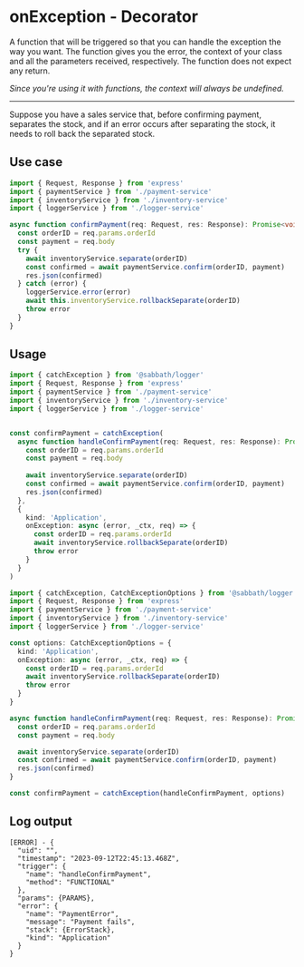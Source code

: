 # onException - Decorator

A function that will be triggered so that you can handle the exception the way you want.
The function gives you the error, the context of your class and all the parameters received, respectively.
The function does not expect any return.

_Since you're using it with functions, the context will always be undefined._

---
Suppose you have a sales service that, before confirming payment, separates the stock, and if an error occurs after separating the stock, it needs to roll back the separated stock.

## Use case
```typescript
import { Request, Response } from 'express'
import { paymentService } from './payment-service'
import { inventoryService } from './inventory-service'
import { loggerService } from './logger-service'

async function confirmPayment(req: Request, res: Response): Promise<void> { 
  const orderID = req.params.orderId
  const payment = req.body
  try {
    await inventoryService.separate(orderID)
    const confirmed = await paymentService.confirm(orderID, payment)
    res.json(confirmed)    
  } catch (error) {
    loggerService.error(error)
    await this.inventoryService.rollbackSeparate(orderID)
    throw error
  }
}
```

## Usage
```typescript
import { catchException } from '@sabbath/logger'
import { Request, Response } from 'express'
import { paymentService } from './payment-service'
import { inventoryService } from './inventory-service'
import { loggerService } from './logger-service'


const confirmPayment = catchException(
  async function handleConfirmPayment(req: Request, res: Response): Promise<void> {
    const orderID = req.params.orderId
    const payment = req.body
    
    await inventoryService.separate(orderID)
    const confirmed = await paymentService.confirm(orderID, payment)
    res.json(confirmed)
  },
  {
    kind: 'Application',
    onException: async (error, _ctx, req) => {
      const orderID = req.params.orderId
      await inventoryService.rollbackSeparate(orderID)
      throw error
    }
  }
)
```

```typescript
import { catchException, CatchExceptionOptions } from '@sabbath/logger'
import { Request, Response } from 'express'
import { paymentService } from './payment-service'
import { inventoryService } from './inventory-service'
import { loggerService } from './logger-service'

const options: CatchExceptionOptions = {
  kind: 'Application',
  onException: async (error, _ctx, req) => {
    const orderID = req.params.orderId
    await inventoryService.rollbackSeparate(orderID)
    throw error
  }
}

async function handleConfirmPayment(req: Request, res: Response): Promise<void> {
  const orderID = req.params.orderId
  const payment = req.body

  await inventoryService.separate(orderID)
  const confirmed = await paymentService.confirm(orderID, payment)
  res.json(confirmed)
}

const confirmPayment = catchException(handleConfirmPayment, options)
```

## Log output
```text
[ERROR] - {
  "uid": "",
  "timestamp": "2023-09-12T22:45:13.468Z",
  "trigger": {
    "name": "handleConfirmPayment",
    "method": "FUNCTIONAL"
  },
  "params": {PARAMS},
  "error": {
    "name": "PaymentError",
    "message": "Payment fails",
    "stack": {ErrorStack},
    "kind": "Application"
  }
}
```